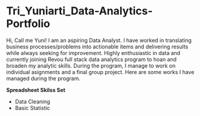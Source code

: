 # Tri_Yuniarti_Data-Analytics-Portfolio
Hi, Call me Yuni! I am an aspiring Data Analyst. I have worked in translating business processes/problems into actionable items and delivering results while always seeking for improvement. Highly enthusiastic in data and currently joining Revou full stack data analytics program to hoan and broaden my analytic skills. During the program, I manage to work on individual asignments and a final group project. Here are some works I have managed during the program.

**Spreadsheet Skilss Set**
  - Data Cleaning
  - Basic Statistic
